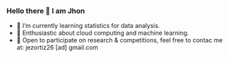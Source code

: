 ### Hello there 👋 I am Jhon

- 🌱 I’m currently learning statistics for data analysis.
- 🌱 Enthusiastic about cloud computing and machine learning. 
- 👯 Open to participate on research & competitions, feel free to contac me at: jezortiz26 [ad] gmail.com
